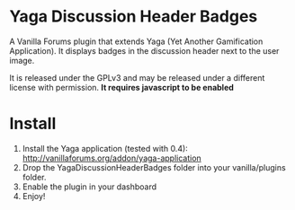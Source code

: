 Yaga Discussion Header Badges
=========
A Vanilla Forums plugin that extends Yaga (Yet Another Gamification Application). It displays badges in the discussion header next to the user image.

It is released under the GPLv3 and may be released under a different license with permission. **It requires javascript to be enabled**

Install
=======
1.	Install the Yaga application (tested with 0.4): http://vanillaforums.org/addon/yaga-application
2.	Drop the YagaDiscussionHeaderBadges folder into your vanilla/plugins folder.
3.	Enable the plugin in your dashboard
4.	Enjoy!
